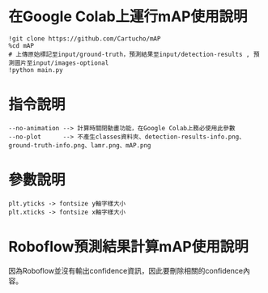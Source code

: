 # 在Google Colab上運行mAP使用說明
```
!git clone https://github.com/Cartucho/mAP
%cd mAP
# 上傳原始標記至input/ground-truth，預測結果至input/detection-results , 預測圖片至input/images-optional
!python main.py 
```

# 指令說明
```
--no-animation --> 計算時關閉動畫功能，在Google Colab上務必使用此參數
--no-plot      --> 不產生classes資料夾、detection-results-info.png、ground-truth-info.png、lamr.png、mAP.png 
```
# 參數說明
```
plt.yticks -> fontsize y軸字樣大小
plt.xticks -> fontsize x軸字樣大小
```

# Roboflow預測結果計算mAP使用說明
因為Roboflow並沒有輸出confidence資訊，因此要刪除相關的confidence內容。
<!-- 1. main 參數說明
- GT_PATH   ground-truth      路徑 ex: "./content/test/labels"
- DR_PATH   detection-results 路徑 ex: "./content/ScaledYOLOv4/inference/output"
- IMG_PATH                圖片路徑 ex: "./content/ScaledYOLOv4/inference/output"             
- main.py 產生 map資料於output/底下
```
範例: 
python main.py "./content/test/labels" "./content/ScaledYOLOv4/inference/output" "./content/ScaledYOLOv4/inference/output"
自定義:
python main.py -GT_PATH <GT_PATH> -DR_PATH <DR_PATH> -IMG_PATH <IMG_PATH>
```
 -->
